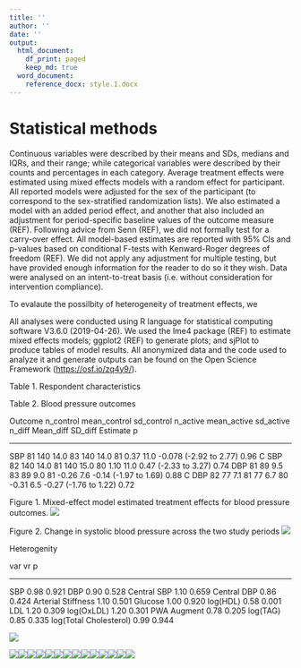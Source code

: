 ```yaml
---
title: ''
author: ''
date: ''
output: 
  html_document:
    df_print: paged
    keep_md: true
  word_document:
    reference_docx: style.1.docx
---
```




# Statistical methods

Continuous variables were described by their means and SDs, medians and IQRs, and their range; while categorical variables were described by their counts and percentages in each category. Average treatment effects were estimated using mixed effects models with a random effect for participant. All reported models were adjusted for the sex of the participant (to correspond to the sex-stratified randomization lists). We also estimated a model with an added period effect, and another that also included an adjustment for period-specific baseline values of the outcome measure (REF). Following advice from Senn (REF), we did not formally test for a carry-over effect. All model-based estimates are reported with 95% CIs and p-values based on conditional F-tests with Kenward-Roger degrees of freedom (REF). We did not apply any adjustment for multiple testing, but have provided enough information for the reader to do so it they wish. Data were analysed on an intent-to-treat basis (i.e. without consideration for intervention compliance).

To evalaute the possilbity of heterogeneity of treatment effects, we 

All analyses were conducted using R language for statistical computing software V3.6.0 (2019-04-26). We used the lme4 package (REF) to estimate mixed effects models; ggplot2 (REF) to generate plots; and sjPlot to produce tables of model results. All anonymized data and the code used to analyze it and generate outputs can be found on the Open Science Framework (https://osf.io/zq4y9/). 


Table 1. Respondent characteristics


<div data-pagedtable="false">
  <script data-pagedtable-source type="application/json">
{"columns":[{"label":["Variable"],"name":[1],"type":["chr"],"align":["left"]},{"label":["N"],"name":[2],"type":["chr"],"align":["left"]},{"label":["Mean SD"],"name":[3],"type":["chr"],"align":["left"]},{"label":["Median [IQR]"],"name":[4],"type":["chr"],"align":["left"]},{"label":["(Min, Max)"],"name":[5],"type":["chr"],"align":["left"]}],"data":[{"1":"sequence","2":"83","3":"0.5 ± 0.5","4":"0 (0, 1)","5":"(0, 1)"},{"1":"sex","2":"83","3":"","4":"","5":""},{"1":"Male","2":"","3":"46 (55.4%)","4":"","5":""},{"1":"Female","2":"","3":"37 (44.6%)","4":"","5":""},{"1":"age_screening","2":"83","3":"57.7 ± 6.2","4":"57 (52.5, 63)","5":"(45, 70)"},{"1":"height_m","2":"83","3":"1.7 ± 0.1","4":"1.7 (1.6, 1.8)","5":"(1.5, 1.9)"},{"1":"weight_kg_screen","2":"83","3":"80.4 ± 13","4":"80.9 (70.6, 91)","5":"(53.5, 106.3)"},{"1":"bmi_screening","2":"83","3":"27.7 ± 3.5","4":"27.9 (25, 29.9)","5":"(20.4, 37.2)"},{"1":"sbpscreening","2":"83","3":"140.4 ± 10.1","4":"140 (132.5, 146)","5":"(124, 171)"},{"1":"dbpscreening","2":"83","3":"89.5 ± 8.8","4":"89 (83.5, 95)","5":"(67, 112)"},{"1":"smoking_ever","2":"83","3":"","4":"","5":""},{"1":"No","2":"","3":"60 (72.3%)","4":"","5":""},{"1":"Yes","2":"","3":"23 (27.7%)","4":"","5":""},{"1":"alcohol_consumption","2":"83","3":"","4":"","5":""},{"1":"No","2":"","3":"21 (25.3%)","4":"","5":""},{"1":"Yes","2":"","3":"62 (74.7%)","4":"","5":""},{"1":"physical_mins","2":"55","3":"43.7 ± 32.1","4":"34.3 (19.6, 57.9)","5":"(4.3, 148)"},{"1":"tv_hours","2":"82","3":"1.9 ± 1.7","4":"1.5 (1, 2.5)","5":"(0, 12)"},{"1":"sleep_hours","2":"82","3":"7 ± 1.1","4":"7 (6.5, 8)","5":"(3.5, 10)"},{"1":"occupation","2":"82","3":"","4":"","5":""},{"1":"1","2":"","3":"37 (45.1%)","4":"","5":""},{"1":"2","2":"","3":"20 (24.4%)","4":"","5":""},{"1":"3","2":"","3":"15 (18.3%)","4":"","5":""},{"1":"4","2":"","3":"1 (1.2%)","4":"","5":""},{"1":"5","2":"","3":"9 (11%)","4":"","5":""},{"1":"educationcategory","2":"82","3":"","4":"","5":""},{"1":"1","2":"","3":"2 (2.4%)","4":"","5":""},{"1":"3","2":"","3":"22 (26.8%)","4":"","5":""},{"1":"4","2":"","3":"34 (41.5%)","4":"","5":""},{"1":"5","2":"","3":"24 (29.3%)","4":"","5":""}],"options":{"columns":{"min":{},"max":[10]},"rows":{"min":[10],"max":[10]},"pages":{}}}
  </script>
</div>


Table 2. Blood pressure outcomes

Outcome    n_control   mean_control   sd_control   n_active   mean_active   sd_active   n_diff   Mean_diff   SD_diff  Estimate                     p
--------  ----------  -------------  -----------  ---------  ------------  ----------  -------  ----------  --------  -----------------------  -----
SBP               81            140         14.0         83           140        14.0       81        0.37      11.0  -0.078 (-2.92 to 2.77)    0.96
C SBP             82            140         14.0         81           140        15.0       80        1.10      11.0  0.47 (-2.33 to 3.27)      0.74
DBP               81             89          9.5         83            89         9.0       81       -0.26       7.6  -0.14 (-1.97 to 1.69)     0.88
C DBP             82             77          7.1         81            77         6.7       80       -0.31       6.5  -0.27 (-1.76 to 1.22)     0.72

Figure 1. Mixed-effect model estimated treatment effects for blood pressure outcomes. 
![](paper_stats_files/figure-html/unnamed-chunk-2-1.png)<!-- -->

Figure 2. Change in systolic blood pressure across the two study periods
![](paper_stats_files/figure-html/unnamed-chunk-3-1.png)<!-- -->


Heterogenity


var                         vr       p
-----------------------  -----  ------
SBP                       0.98   0.921
DBP                       0.90   0.528
Central SBP               1.10   0.659
Central DBP               0.86   0.424
Arterial Stiffness        1.10   0.501
Glucose                   1.00   0.920
log(HDL)                  0.58   0.001
LDL                       1.20   0.309
log(OxLDL)                1.20   0.301
PWA Augment               0.78   0.205
log(TAG)                  0.85   0.335
log(Total Cholesterol)    0.99   0.944

![](paper_stats_files/figure-html/hdl_variance_plot-1.png)<!-- -->

![](paper_stats_files/figure-html/all_distributions-1.png)<!-- -->![](paper_stats_files/figure-html/all_distributions-2.png)<!-- -->![](paper_stats_files/figure-html/all_distributions-3.png)<!-- -->![](paper_stats_files/figure-html/all_distributions-4.png)<!-- -->![](paper_stats_files/figure-html/all_distributions-5.png)<!-- -->![](paper_stats_files/figure-html/all_distributions-6.png)<!-- -->![](paper_stats_files/figure-html/all_distributions-7.png)<!-- -->![](paper_stats_files/figure-html/all_distributions-8.png)<!-- -->![](paper_stats_files/figure-html/all_distributions-9.png)<!-- -->![](paper_stats_files/figure-html/all_distributions-10.png)<!-- -->![](paper_stats_files/figure-html/all_distributions-11.png)<!-- -->![](paper_stats_files/figure-html/all_distributions-12.png)<!-- -->![](paper_stats_files/figure-html/all_distributions-13.png)<!-- -->![](paper_stats_files/figure-html/all_distributions-14.png)<!-- -->

